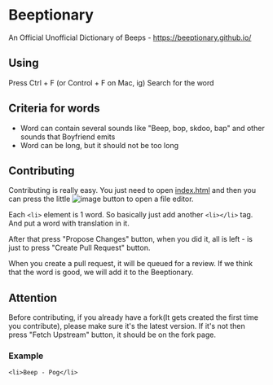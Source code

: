 # Beeptionary
An Official Unofficial Dictionary of Beeps - https://beeptionary.github.io/

## Using
Press Ctrl + F (or Control + F on Mac, ig)
Search for the word


## Criteria for words
<ul>
  <li>Word can contain several sounds like "Beep, bop, skdoo, bap" and other sounds that Boyfriend emits</li>
  <li>Word can be long, but it should not be too long</li>
</ul>

## Contributing
Contributing is really easy.
You just need to open [index.html](index.html) and then you can press the little ![image](https://user-images.githubusercontent.com/86181082/122671595-47602300-d1e9-11eb-8b60-398c79813869.png) button to open a file editor.

Each `<li>` element is 1 word. So basically just add another `<li></li>` tag. And put a word with translation in it.

After that press "Propose Changes" button, when you did it, all is left - is just to press "Create Pull Request" button.

When you create a pull request, it will be queued for a review. If we think that the word is good, we will add it to the Beeptionary.

## Attention
Before contributing, if you already have a fork(It gets created the first time you contribute), please make sure it's the latest version. If it's not then press "Fetch Upstream" button, it should be on the fork page.

### Example
`<li>Beep - Pog</li>`
